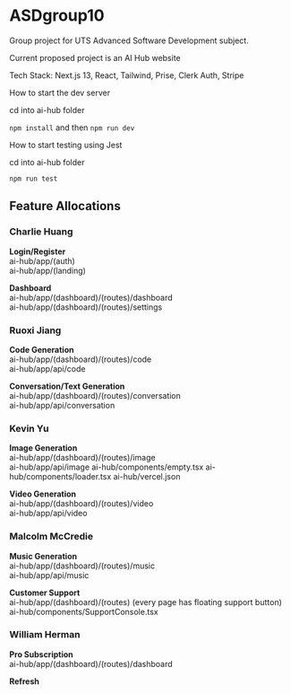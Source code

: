 # ASDgroup10
Group project for UTS Advanced Software Development subject.

Current proposed project is an AI Hub website

Tech Stack: Next.js 13, React, Tailwind, Prise, Clerk Auth, Stripe

How to start the dev server

cd into ai-hub folder

``` npm install ```
and then 
``` npm run dev ```

How to start testing using Jest

cd into ai-hub folder

``` npm run test ```

## Feature Allocations
### Charlie Huang
**Login/Register**  
ai-hub/app/(auth)  
ai-hub/app/(landing)

**Dashboard**  
ai-hub/app/(dashboard)/(routes)/dashboard  
ai-hub/app/(dashboard)/(routes)/settings

### Ruoxi Jiang
**Code Generation**  
ai-hub/app/(dashboard)/(routes)/code  
ai-hub/app/api/code

**Conversation/Text Generation**  
ai-hub/app/(dashboard)/(routes)/conversation  
ai-hub/app/api/conversation

### Kevin Yu
**Image Generation**  
ai-hub/app/(dashboard)/(routes)/image  
ai-hub/app/api/image
ai-hub/components/empty.tsx
ai-hub/components/loader.tsx
ai-hub/vercel.json

**Video Generation**  
ai-hub/app/(dashboard)/(routes)/video  
ai-hub/app/api/video

### Malcolm McCredie
**Music Generation**  
ai-hub/app/(dashboard)/(routes)/music  
ai-hub/app/api/music

**Customer Support**  
ai-hub/app/(dashboard)/(routes) (every page has floating support button)
ai-hub/components/SupportConsole.tsx

### William Herman
**Pro Subscription**  
ai-hub/app/(dashboard)/(routes)/dashboard

**Refresh**
